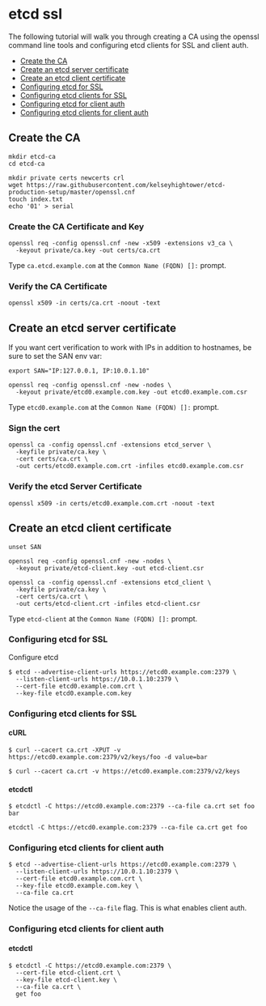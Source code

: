 # etcd ssl

The following tutorial will walk you through creating a CA using the openssl command line tools and configuring etcd clients for SSL and client auth.

- [Create the CA](#create-the-ca)
- [Create an etcd server certificate](#create-an-etcd-server-certificate)
- [Create an etcd client certificate](#create-an-etcd-client-certificate)
- [Configuring etcd for SSL](#configuring-etcd-for-ssl)
- [Configuring etcd clients for SSL](#configuring-etcd-clients-for-ssl)
- [Configuring etcd for client auth](#configuring-etcd-for-client-auth)
- [Configuring etcd clients for client auth](#configuring-etcd-clients-for-client-auth)

## Create the CA

```
mkdir etcd-ca
cd etcd-ca
``` 

```
mkdir private certs newcerts crl
wget https://raw.githubusercontent.com/kelseyhightower/etcd-production-setup/master/openssl.cnf
touch index.txt
echo '01' > serial
```

### Create the CA Certificate and Key

```
openssl req -config openssl.cnf -new -x509 -extensions v3_ca \
  -keyout private/ca.key -out certs/ca.crt
```

Type `ca.etcd.example.com` at the `Common Name (FQDN) []:` prompt.

### Verify the CA Certificate

```
openssl x509 -in certs/ca.crt -noout -text
```

## Create an etcd server certificate

If you want cert verification to work with IPs in addition to hostnames, be sure to set the SAN env var:

```
export SAN="IP:127.0.0.1, IP:10.0.1.10"
```

```
openssl req -config openssl.cnf -new -nodes \
  -keyout private/etcd0.example.com.key -out etcd0.example.com.csr
```

Type `etcd0.example.com` at the `Common Name (FQDN) []:` prompt.

### Sign the cert

```
openssl ca -config openssl.cnf -extensions etcd_server \
  -keyfile private/ca.key \
  -cert certs/ca.crt \
  -out certs/etcd0.example.com.crt -infiles etcd0.example.com.csr
```

### Verify the etcd Server Certificate

```
openssl x509 -in certs/etcd0.example.com.crt -noout -text
```

## Create an etcd client certificate

```
unset SAN
```

```
openssl req -config openssl.cnf -new -nodes \
  -keyout private/etcd-client.key -out etcd-client.csr
```

```
openssl ca -config openssl.cnf -extensions etcd_client \
  -keyfile private/ca.key \
  -cert certs/ca.crt \
  -out certs/etcd-client.crt -infiles etcd-client.csr
```

Type `etcd-client` at the `Common Name (FQDN) []:` prompt.

### Configuring etcd for SSL

Configure etcd

```
$ etcd --advertise-client-urls https://etcd0.example.com:2379 \
  --listen-client-urls https://10.0.1.10:2379 \
  --cert-file etcd0.example.com.crt \
  --key-file etcd0.example.com.key
```

### Configuring etcd clients for SSL

#### cURL

```
$ curl --cacert ca.crt -XPUT -v https://etcd0.example.com:2379/v2/keys/foo -d value=bar
```

```
$ curl --cacert ca.crt -v https://etcd0.example.com:2379/v2/keys
```

#### etcdctl

```
$ etcdctl -C https://etcd0.example.com:2379 --ca-file ca.crt set foo bar 
```

```
etcdctl -C https://etcd0.example.com:2379 --ca-file ca.crt get foo
```

### Configuring etcd clients for client auth

```
$ etcd --advertise-client-urls https://etcd0.example.com:2379 \
  --listen-client-urls https://10.0.1.10:2379 \
  --cert-file etcd0.example.com.crt \
  --key-file etcd0.example.com.key \
  --ca-file ca.crt
```

Notice the usage of the `--ca-file` flag. This is what enables client auth.

### Configuring etcd clients for client auth

#### etcdctl

```
$ etcdctl -C https://etcd0.example.com:2379 \
  --cert-file etcd-client.crt \
  --key-file etcd-client.key \
  --ca-file ca.crt \
  get foo
```
